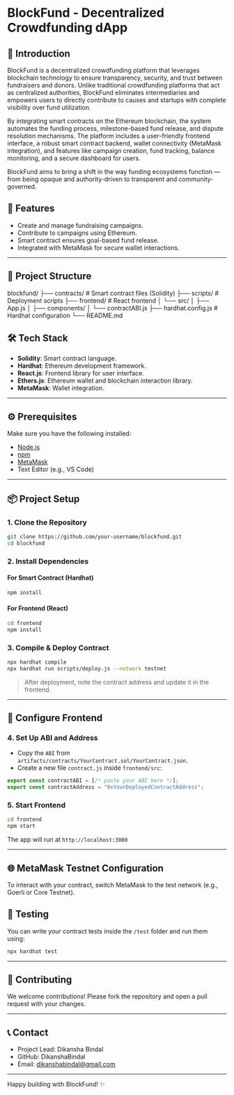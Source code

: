 # BlockFund - Decentralized Crowdfunding dApp

## 🚀 Introduction

BlockFund is a decentralized crowdfunding platform that leverages blockchain technology to ensure transparency, security, and trust between fundraisers and donors. Unlike traditional crowdfunding platforms that act as centralized authorities, BlockFund eliminates intermediaries and empowers users to directly contribute to causes and startups with complete visibility over fund utilization.

By integrating smart contracts on the Ethereum blockchain, the system automates the funding process, milestone-based fund release, and dispute resolution mechanisms. The platform includes a user-friendly frontend interface, a robust smart contract backend, wallet connectivity (MetaMask integration), and features like campaign creation, fund tracking, balance monitoring, and a secure dashboard for users.

BlockFund aims to bring a shift in the way funding ecosystems function — from being opaque and authority-driven to transparent and community-governed.

## 🎯 Features

* Create and manage fundraising campaigns.
* Contribute to campaigns using Ethereum.
* Smart contract ensures goal-based fund release.
* Integrated with MetaMask for secure wallet interactions.

---
## 📁 Project Structure

blockfund/
├── contracts/ # Smart contract files (Solidity)
├── scripts/ # Deployment scripts
├── frontend/ # React frontend
│ └── src/
│ ├── App.js
│ ├── components/
│ └── contractABI.js
├── hardhat.config.js # Hardhat configuration
└── README.md


## 🛠 Tech Stack

* **Solidity**: Smart contract language.
* **Hardhat**: Ethereum development framework.
* **React.js**: Frontend library for user interface.
* **Ethers.js**: Ethereum wallet and blockchain interaction library.
* **MetaMask**: Wallet integration.

---

## ⚙️ Prerequisites

Make sure you have the following installed:

* [Node.js](https://nodejs.org/)
* [npm](https://www.npmjs.com/)
* [MetaMask](https://metamask.io/)
* Text Editor (e.g., VS Code)

---

## 📦 Project Setup

### 1. Clone the Repository

```bash
git clone https://github.com/your-username/blockfund.git
cd blockfund
```

### 2. Install Dependencies

#### For Smart Contract (Hardhat)

```bash
npm install
```

#### For Frontend (React)

```bash
cd frontend
npm install
```

### 3. Compile & Deploy Contract

```bash
npx hardhat compile
npx hardhat run scripts/deploy.js --network testnet
```

> After deployment, note the contract address and update it in the frontend.

---

## 🔗 Configure Frontend

### 4. Set Up ABI and Address

* Copy the `ABI` from `artifacts/contracts/YourContract.sol/YourContract.json`.
* Create a new file `contract.js` inside `frontend/src`:

```javascript
export const contractABI = [/* paste your ABI here */];
export const contractAddress = "0xYourDeployedContractAddress";
```

### 5. Start Frontend

```bash
cd frontend
npm start
```

The app will run at `http://localhost:3000`

---

## 🌐 MetaMask Testnet Configuration

To interact with your contract, switch MetaMask to the test network (e.g., Goerli or Core Testnet).

## 🧪 Testing

You can write your contract tests inside the `/test` folder and run them using:

```bash
npx hardhat test
```

---

## 🤝 Contributing

We welcome contributions! Please fork the repository and open a pull request with your changes.

---


## 📞 Contact

* Project Lead: Dikansha Bindal
* GitHub: DikanshaBindal
* Email: dikanshabindal@gmail.com

---

Happy building with BlockFund! ✨



